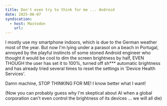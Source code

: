 ```yaml
---
title: Don't even try to think for me ... Android
date: 2025-06-07
syndication:
  - host: Mastodon
    url:
---
```

I mostly use my smartphone indoors, which is due to the German weather most of the year. But now I'm lying under a parasol on a beach in Portugal, annoyed by the playful instincts of some stoned Android engineer who thought it would be cool to dim the screen brightness by half, EVEN THOUGH the user has set it to 100%, turned off sh*** automatic brightness and has already tried several times to reset the settings in 'Device Health Services'.

Damn machine, STOP THINKING FOR ME! I know better what I want!

(Now you can probably guess why I'm skeptical about AI when a global corporation can't even control the brightness of its devices ... we will all die)